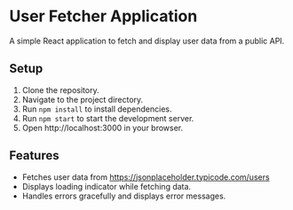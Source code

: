 # User Fetcher Application

A simple React application to fetch and display user data from a public API.

## Setup

1. Clone the repository.
2. Navigate to the project directory.
3. Run `npm install` to install dependencies.
4. Run `npm start` to start the development server.
5. Open http://localhost:3000 in your browser.

## Features

- Fetches user data from https://jsonplaceholder.typicode.com/users
- Displays loading indicator while fetching data.
- Handles errors gracefully and displays error messages.